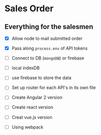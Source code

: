 # Sales Order 
## Everything for the salesmen


- [x] Allow node to mail submitted order
- [x] Pass along `process.env` of API tokens
- [ ] Connect to DB (`mongoDB`) or firebase
- [ ] local indexDB
- [ ] use firebase to store the data
- [ ] Set up router for each API's in its own file 
- [ ] Create Angular 2 version
- [ ] Create react version
- [ ] Creat vue.js version 
- [ ] Using webpack







